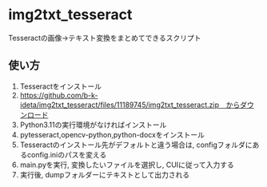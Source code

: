 # img2txt_tesseract
Tesseractの画像→テキスト変換をまとめてできるスクリプト
## 使い方
1. Tesseractをインストール
2. https://github.com/b-k-ideta/img2txt_tesseract/files/11189745/img2txt_tesseract.zip　からダウンロード
3. Python3.11の実行環境がなければインストール
4. pytesseract,opencv-python,python-docxをインストール
5. Tesseractのインストール先がデフォルトと違う場合は, configフォルダにあるconfig.iniのパスを変える
6. main.pyを実行, 変換したいファイルを選択し, CUIに従って入力する
7. 実行後, dumpフォルダーにテキストとして出力される
